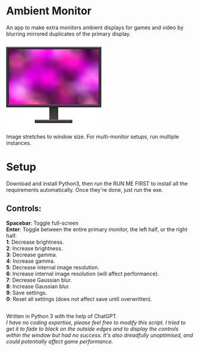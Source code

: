 # Ambient Monitor
An app to make extra monitors ambient displays for games and video by blurring mirrored duplicates of the primary display.  
![Ambient Monitor Icon](Ambient_Monitor_Icon.png)  
Image stretches to window size. For multi-monitor setups, run multiple instances.

# Setup
Download and install Python3, then run the RUN ME FIRST to install all the requirements automatically.
Once they're done, just run the exe.

## Controls:
**Spacebar**: Toggle full-screen  
**Enter**: Toggle between the entire primary monitor, the left half, or the right half.  
**1**: Decrease brightness.  
**2**: Increase brightness.  
**3**: Decrease gamma.  
**4**: Increase gamma.  
**5**: Decrease internal image resolution.  
**6**: Increase internal image resolution (will affect performance).  
**7**: Decrease Gaussian blur.  
**8**: Increase Gaussian blur.  
**9**: Save settings.  
**0**: Reset all settings (does not affect save until overwritten).  
##
Written in Python 3 with the help of ChatGPT.  
*I have no coding expertise, please feel free to modify this script. I tried to get it to fade to black on the outside edges and to display the controls within the window but had no success. It's also dreadfully unoptimised, and could potentially affect game performance.*
